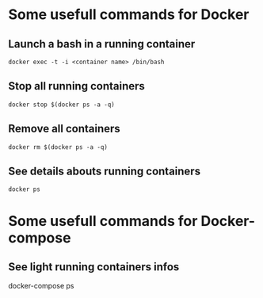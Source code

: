# Some usefull commands for Docker

## Launch a bash in a running container

```
docker exec -t -i <container name> /bin/bash
```

## Stop all running containers

```
docker stop $(docker ps -a -q)
```

## Remove all containers

```
docker rm $(docker ps -a -q)
```

## See details abouts running containers

```
docker ps
```

# Some usefull commands for Docker-compose

## See light running containers infos

docker-compose ps
